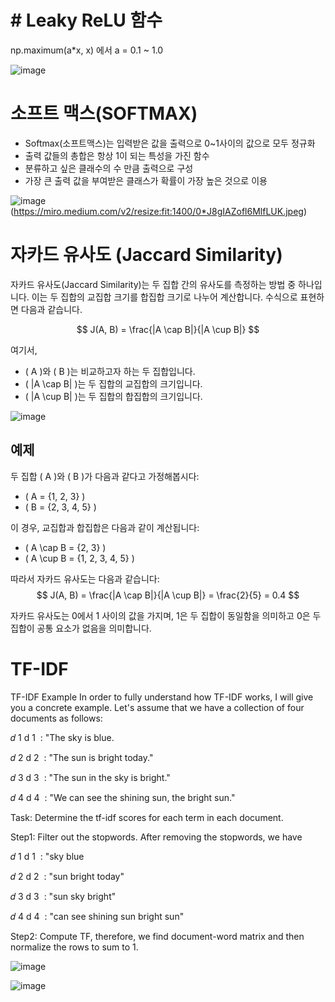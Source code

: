 # # Leaky ReLU 함수
 np.maximum(a*x, x) 에서 a = 0.1 ~ 1.0

 ![image](https://github.com/jkm2000korea/tensorflow-nlp-tutorial-review/assets/77305773/26442550-be2d-4ed8-ac3f-ca21f25b840c)



# 소프트 맥스(SOFTMAX)

- Softmax(소프트맥스)는 입력받은 값을 출력으로 0~1사이의 값으로 모두 정규화
- 출력 값들의 총합은 항상 1이 되는 특성을 가진 함수
- 분류하고 싶은 클래수의 수 만큼 출력으로 구성
- 가장 큰 출력 값을 부여받은 클래스가 확률이 가장 높은 것으로 이용
  
![image](https://github.com/jkm2000korea/tensorflow-nlp-tutorial-review/assets/77305773/bd283a3b-c214-4114-b36b-20baaac980bc)
(https://miro.medium.com/v2/resize:fit:1400/0*J8gIAZofl6MlfLUK.jpeg)



# 자카드 유사도 (Jaccard Similarity)

자카드 유사도(Jaccard Similarity)는 두 집합 간의 유사도를 측정하는 방법 중 하나입니다. 이는 두 집합의 교집합 크기를 합집합 크기로 나누어 계산합니다. 수식으로 표현하면 다음과 같습니다.

$$
J(A, B) = \frac{|A \cap B|}{|A \cup B|}
$$

여기서,
- \( A \)와 \( B \)는 비교하고자 하는 두 집합입니다.
- \( |A \cap B| \)는 두 집합의 교집합의 크기입니다.
- \( |A \cup B| \)는 두 집합의 합집합의 크기입니다.

![image](https://github.com/jkm2000korea/tensorflow-nlp-tutorial-review/assets/77305773/04df3892-0e4c-4a99-8087-2067f942485c)


## 예제

두 집합 \( A \)와 \( B \)가 다음과 같다고 가정해봅시다:
- \( A = \{1, 2, 3\} \)
- \( B = \{2, 3, 4, 5\} \)

이 경우, 교집합과 합집합은 다음과 같이 계산됩니다:
- \( A \cap B = \{2, 3\} \)
- \( A \cup B = \{1, 2, 3, 4, 5\} \)

따라서 자카드 유사도는 다음과 같습니다:
$$
J(A, B) = \frac{|A \cap B|}{|A \cup B|} = \frac{2}{5} = 0.4
$$

자카드 유사도는 0에서 1 사이의 값을 가지며, 1은 두 집합이 동일함을 의미하고 0은 두 집합이 공통 요소가 없음을 의미합니다.


# TF-IDF

TF-IDF Example
In order to fully understand how TF-IDF works, I will give you a concrete example. Let's assume that we have a collection of four documents as follows:

𝑑
1
d 
1
​
 : "The sky is blue.

𝑑
2
d 
2
​
 : "The sun is bright today."

𝑑
3
d 
3
​
 : "The sun in the sky is bright."

𝑑
4
d 
4
​
 : "We can see the shining sun, the bright sun."

Task: Determine the tf-idf scores for each term in each document.

Step1: Filter out the stopwords. After removing the stopwords, we have

𝑑
1
d 
1
​
 : "sky blue

𝑑
2
d 
2
​
 : "sun bright today"

𝑑
3
d 
3
​
 : "sun sky bright"

𝑑
4
d 
4
​
 : "can see shining sun bright sun"

Step2: Compute TF, therefore, we find document-word matrix and then normalize the rows to sum to 1.

![image](https://github.com/jkm2000korea/tensorflow-nlp-tutorial-review/assets/77305773/8e993bd2-4614-490e-894a-a0d79ce73e7e)

![image](https://github.com/jkm2000korea/tensorflow-nlp-tutorial-review/assets/77305773/13f84278-fdcc-4219-ab3f-76cbc1f9cb83)
